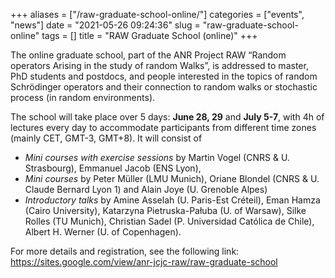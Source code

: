 +++
aliases = ["/raw-graduate-school-online/"]
categories = ["events", "news"]
date = "2021-05-26 09:24:36"
slug = "raw-graduate-school-online"
tags = []
title = "RAW Graduate School (online)"
+++

The online graduate school, part of the ANR Project RAW “Random
operators Arising in the study of random Walks”, is addressed to master,
PhD students and postdocs, and people interested in the topics of random
Schrödinger operators and their connection to random walks or stochastic
process (in random environments).

The school will take place over 5 days: **June 28, 29** and **July
5-7**, with 4h of lectures every day to accommodate participants from
different time zones (mainly CET, GMT-3, GMT+8). It will consist of 

-   *Mini courses with exercise sessions* by Martin Vogel (CNRS & U.
    Strasbourg), Emmanuel Jacob (ENS Lyon),
-   *Mini courses* by Peter Müller (LMU Munich), Oriane Blondel (CNRS
    & U. Claude Bernard Lyon 1) and Alain Joye (U. Grenoble Alpes)
-   *Introductory talks* by Amine Asselah (U. Paris-Est Créteil), Eman
    Hamza (Cairo University), Katarzyna Pietruska-Pałuba (U. of Warsaw),
    Silke Rolles (TU Munich), Christian Sadel (P. Universidad Católica
    de Chile), Albert H. Werner (U. of Copenhagen).

For more details and registration, see the following link:
<https://sites.google.com/view/anr-jcjc-raw/raw-graduate-school>
